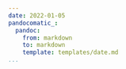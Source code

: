 ```yaml
---
date: 2022-01-05
pandocomatic_:
  pandoc:
    from: markdown
    to: markdown
    template: templates/date.md
...
```

